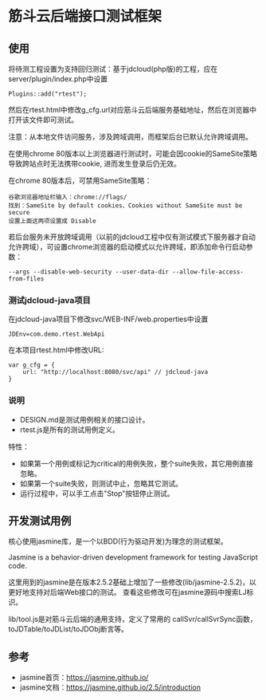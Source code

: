 # 筋斗云后端接口测试框架

## 使用

将待测工程设置为支持回归测试：基于jdcloud(php版)的工程，应在server/plugin/index.php中设置

	Plugins::add("rtest");

然后在rtest.html中修改g_cfg.url对应筋斗云后端服务基础地址，然后在浏览器中打开该文件即可测试。

注意：从本地文件访问服务，涉及跨域调用，而框架后台已默认允许跨域调用。

在使用chrome 80版本以上浏览器进行测试时，可能会因cookie的SameSite策略导致跨站点时无法携带cookie, 进而发生登录后仍无效。

在chrome 80版本后，可禁用SameSite策略：

	谷歌浏览器地址栏输入：chrome://flags/
	找到：SameSite by default cookies、Cookies without SameSite must be secure
	设置上面这两项设置成 Disable

若后台服务未开放跨域调用（以前的jdcloud工程中仅有测试模式下服务器才自动允许跨域），可设置chrome浏览器的启动模式以允许跨域，即添加命令行启动参数：

	--args --disable-web-security --user-data-dir --allow-file-access-from-files

### 测试jdcloud-java项目

在jdcloud-java项目下修改svc/WEB-INF/web.properties中设置

	JDEnv=com.demo.rtest.WebApi

在本项目rtest.html中修改URL:

	var g_cfg = {
		url: "http://localhost:8080/svc/api" // jdcloud-java
	}

### 说明

- DESIGN.md是测试用例相关的接口设计。
- rtest.js是所有的测试用例定义。

特性：

- 如果第一个用例或标记为critical的用例失败，整个suite失败，其它用例直接忽略。
- 如果第一个suite失败，则测试中止，忽略其它测试。
- 运行过程中，可以手工点击"Stop"按钮停止测试。

## 开发测试用例

核心使用jasmine库，是一个以BDD(行为驱动开发)为理念的测试框架。

Jasmine is a behavior-driven development framework for testing JavaScript code. 

这里用到的jasmine是在版本2.5.2基础上增加了一些修改(lib/jasmine-2.5.2)，以更好地支持对后端Web接口的测试。
查看这些修改可在jasmine源码中搜索LJ标识。

lib/tool.js是对筋斗云后端的通用支持，定义了常用的 callSvr/callSvrSync函数，toJDTable/toJDList/toJDObj断言等。

## 参考

- jasmine首页：https://jasmine.github.io/
- jasmine文档：https://jasmine.github.io/2.5/introduction
